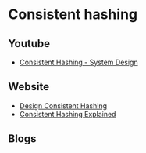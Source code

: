# Consistent hashing

## Youtube

- [Consistent Hashing - System Design](https://www.youtube.com/watch?v=IC5Y1EE-aj4)



## Website

- [Design Consistent Hashing](https://bytebytego.com/courses/system-design-interview/design-consistent-hashing)
- [Consistent Hashing Explained](https://bytebytego.com/guides/consistent-hashing/)


## Blogs
